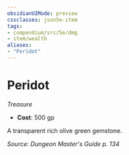 ```yaml
---
obsidianUIMode: preview
cssclasses: json5e-item
tags:
- compendium/src/5e/dmg
- item/wealth
aliases: 
- "Peridot"
---
```

# Peridot
*Treasure*  

- **Cost**: 500 gp

A transparent rich olive green gemstone.

*Source: Dungeon Master's Guide p. 134*